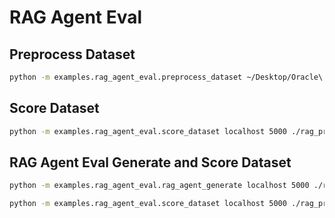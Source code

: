 # RAG Agent Eval

## Preprocess Dataset

```bash
python -m examples.rag_agent_eval.preprocess_dataset ~/Desktop/Oracle\ evals\ data/ISO_13485_2016/ISO_13485_2016_01_S007_00_GM_llama-v3p1-405b-instruct_EM_text-embedding-3-large_K_30_175.xlsx ./rag_preprocessed
```

## Score Dataset

```bash
python -m examples.rag_agent_eval.score_dataset localhost 5000 ./rag_preprocessed/processed_ISO_13485_2016_01_S007_00_GM_llama-v3p1-405b-instruct_EM_text-embedding-3-large_K_30_175.xlsx.csv
```

## RAG Agent Eval Generate and Score Dataset

```bash
python -m examples.rag_agent_eval.rag_agent_generate localhost 5000 ./rag_preprocessed/processed_ISO_13485_2016_01_S007_00_GM_llama-v3p1-405b-instruct_EM_text-embedding-3-large_K_30_175.xlsx.csv
```

```bash
python -m examples.rag_agent_eval.score_dataset localhost 5000 ./rag_preprocessed/processed_ISO_13485_2016_01_S007_00_GM_llama-v3p1-405b-instruct_EM_text-embedding-3-large_K_30_175.xlsx.csv
```